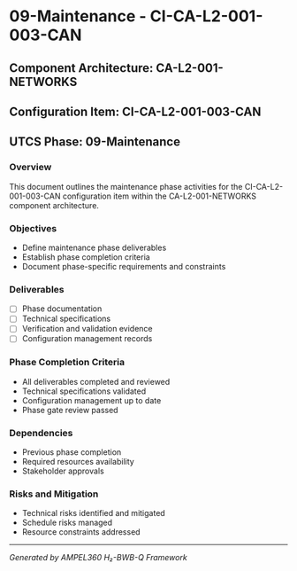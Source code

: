 # 09-Maintenance - CI-CA-L2-001-003-CAN

## Component Architecture: CA-L2-001-NETWORKS
## Configuration Item: CI-CA-L2-001-003-CAN
## UTCS Phase: 09-Maintenance

### Overview
This document outlines the maintenance phase activities for the CI-CA-L2-001-003-CAN configuration item within the CA-L2-001-NETWORKS component architecture.

### Objectives
- Define maintenance phase deliverables
- Establish phase completion criteria
- Document phase-specific requirements and constraints

### Deliverables
- [ ] Phase documentation
- [ ] Technical specifications
- [ ] Verification and validation evidence
- [ ] Configuration management records

### Phase Completion Criteria
- All deliverables completed and reviewed
- Technical specifications validated
- Configuration management up to date
- Phase gate review passed

### Dependencies
- Previous phase completion
- Required resources availability
- Stakeholder approvals

### Risks and Mitigation
- Technical risks identified and mitigated
- Schedule risks managed
- Resource constraints addressed

---
*Generated by AMPEL360 H₂-BWB-Q Framework*
